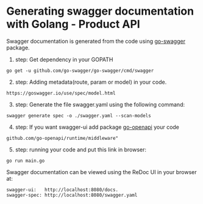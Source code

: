 # Generating swagger documentation with Golang - Product API

Swagger documentation is generated from the code using [go-swagger](https://github.com/go-swagger/go-swagger) package.

1) step: Get dependency in your  GOPATH
```
go get -u github.com/go-swagger/go-swagger/cmd/swagger
```
2) step: Adding metadata(route, param or model) in your code.
```
https://goswagger.io/use/spec/model.html
```
3) step: Generate the file swagger.yaml using the following command:
```
swagger generate spec -o ./swagger.yaml --scan-models
```
4) step: If you want swagger-ui add package [go-openapi](https://github.com/go-openapi/runtime/tree/master/middleware) your code
```
github.com/go-openapi/runtime/middleware"
```
5) step: running your code and put this link in browser:
```
go run main.go
```
Swagger documentation can be viewed using the ReDoc UI in your browser at:
```
swagger-ui:   http://localhost:8080/docs.
swagger-spec: http://localhost:8080/swagger.yaml
```
